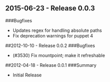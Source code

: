 ## 2015-06-23 - Release 0.0.3
###Bugfixes
- Updates regex for handling absolute paths
- Fix deprecation warnings for puppet 4

##2012-10-10 - Release 0.0.2
###Bugfixes
- (#3530) Fix mountpoint; make it refreshable

##2012-04-18 - Release 0.0.1
###Summary
- Initial Release
